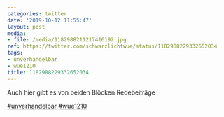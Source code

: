 ```yaml
---
categories: twitter
date: '2019-10-12 11:55:47'
layout: post
media:
- file: /media/1182988211217416192.jpg
ref: https://twitter.com/schwarzlichtwue/status/1182988229332652034
tags:
- unverhandelbar
- wue1210
title: 1182988229332652034
---
```

Auch hier gibt es von beiden Blöcken Redebeiträge

[#unverhandelbar](/t/unverhandelbar) [#wue1210](/t/wue1210) 